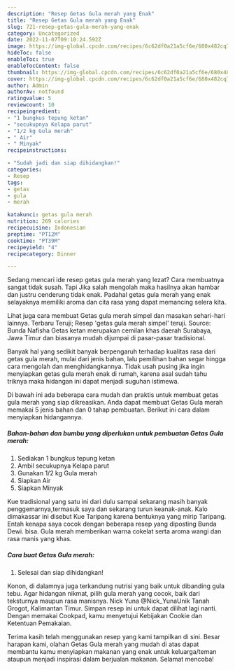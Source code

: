 ```yaml
---
description: "Resep Getas Gula merah yang Enak"
title: "Resep Getas Gula merah yang Enak"
slug: 721-resep-getas-gula-merah-yang-enak
category: Uncategorized
date: 2022-11-07T09:10:24.592Z
image: https://img-global.cpcdn.com/recipes/6c62df0a21a5cf6e/680x482cq70/getas-gula-merah-foto-resep-utama.jpg
hideToc: false
enableToc: true
enableTocContent: false
thumbnail: https://img-global.cpcdn.com/recipes/6c62df0a21a5cf6e/680x482cq70/getas-gula-merah-foto-resep-utama.jpg
cover: https://img-global.cpcdn.com/recipes/6c62df0a21a5cf6e/680x482cq70/getas-gula-merah-foto-resep-utama.jpg
author: Admin
authorAv: notfound
ratingvalue: 5
reviewcount: 10
recipeingredient:
- "1 bungkus tepung ketan"
- "secukupnya Kelapa parut"
- "1/2 kg Gula merah"
- " Air"
- " Minyak"
recipeinstructions:

- "Sudah jadi dan siap dihidangkan!"
categories:
- Resep
tags:
- getas
- gula
- merah

katakunci: getas gula merah 
nutrition: 269 calories
recipecuisine: Indonesian
preptime: "PT12M"
cooktime: "PT39M"
recipeyield: "4"
recipecategory: Dinner

---
```



Sedang mencari ide resep getas gula merah yang lezat? Cara membuatnya sangat tidak susah. Tapi Jika salah mengolah maka hasilnya akan hambar dan justru cenderung tidak enak. Padahal getas gula merah yang enak selayaknya memiliki aroma dan cita rasa yang dapat memancing selera kita.


Lihat juga cara membuat Getas gula merah simpel dan masakan sehari-hari lainnya. Terbaru Teruji; Resep &#39;getas gula merah simpel&#39; teruji. Source: Bunda Nafisha Getas ketan merupakan cemilan khas daerah Surabaya, Jawa Timur dan biasanya mudah dijumpai di pasar-pasar tradisional.

Banyak hal yang sedikit banyak berpengaruh terhadap kualitas rasa dari getas gula merah, mulai dari jenis bahan, lalu pemilihan bahan segar hingga cara mengolah dan menghidangkannya. Tidak usah pusing jika ingin menyiapkan getas gula merah enak di rumah, karena asal sudah tahu triknya maka hidangan ini dapat menjadi suguhan istimewa.


Di bawah ini ada beberapa cara mudah dan praktis untuk membuat getas gula merah yang siap dikreasikan. Anda dapat membuat Getas Gula merah memakai 5 jenis bahan dan 0 tahap pembuatan. Berikut ini cara dalam menyiapkan hidangannya.

<!--inarticleads1-->

##### Bahan-bahan dan bumbu yang diperlukan untuk pembuatan Getas Gula merah:

1. Sediakan 1 bungkus tepung ketan
1. Ambil secukupnya Kelapa parut
1. Gunakan 1/2 kg Gula merah
1. Siapkan  Air
1. Siapkan  Minyak


Kue tradisional yang satu ini dari dulu sampai sekarang masih banyak penggemarnya,termasuk saya dan sekarang turun keanak-anak. Kalo dimakassar ini disebut Kue Taripang karena bentuknya yang mirip Taripang. Entah kenapa saya cocok dengan beberapa resep yang diposting Bunda Dewi. bisa. Gula merah memberikan warna cokelat serta aroma wangi dan rasa manis yang khas. 

<!--inarticleads2-->

##### Cara buat Getas Gula merah:


1. Selesai dan siap dihidangkan!

Konon, di dalamnya juga terkandung nutrisi yang baik untuk dibanding gula tebu. Agar hidangan nikmat, pilih gula merah yang cocok, baik dari teksturnya maupun rasa manisnya. Nick Yuna @Nick_YunaUnik Tanah Grogot, Kalimantan Timur. Simpan resep ini untuk dapat dilihat lagi nanti. Dengan memakai Cookpad, kamu menyetujui Kebijakan Cookie dan Ketentuan Pemakaian. 

Terima kasih telah menggunakan resep yang kami tampilkan di sini. Besar harapan kami, olahan Getas Gula merah yang mudah di atas dapat membantu kamu menyiapkan makanan yang enak untuk keluarga/teman ataupun menjadi inspirasi dalam berjualan makanan. Selamat mencoba!
